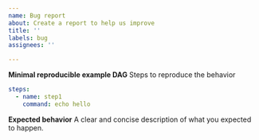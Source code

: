 ```yaml
---
name: Bug report
about: Create a report to help us improve
title: ''
labels: bug
assignees: ''

---
```


**Minimal reproducible example DAG**
Steps to reproduce the behavior

```yaml
steps:
  - name: step1
    command: echo hello
```

**Expected behavior**
A clear and concise description of what you expected to happen.
